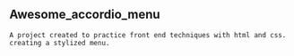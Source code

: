 ## Awesome_accordio_menu
    A project created to practice front end techniques with html and css. creating a stylized menu.
    
